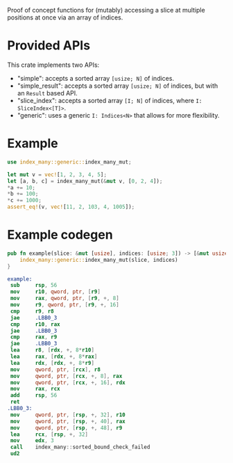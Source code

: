 Proof of concept functions for (mutably) accessing a slice at multiple positions at once via an array of indices.

# Provided APIs

This crate implements two APIs:

- "simple": accepts a sorted array `[usize; N]` of indices.
- "simple_result": accepts a sorted array `[usize; N]` of indices, but with an `Result` based API.
- "slice_index": accepts a sorted array `[I; N]` of indices, where `I: SliceIndex<[T]>`.
- "generic": uses a generic `I: Indices<N>` that allows for more flexibility.

# Example

```rust
use index_many::generic::index_many_mut;

let mut v = vec![1, 2, 3, 4, 5];
let [a, b, c] = index_many_mut(&mut v, [0, 2, 4]);
*a += 10;
*b += 100;
*c += 1000;
assert_eq!(v, vec![11, 2, 103, 4, 1005]);
```

# Example codegen

```rust
pub fn example(slice: &mut [usize], indices: [usize; 3]) -> [&mut usize; 3] {
    index_many::generic::index_many_mut(slice, indices)
}
```

```nasm
example:
 sub     rsp, 56
 mov     r10, qword, ptr, [r9]
 mov     rax, qword, ptr, [r9, +, 8]
 mov     r9, qword, ptr, [r9, +, 16]
 cmp     r9, r8
 jae     .LBB0_3
 cmp     r10, rax
 jae     .LBB0_3
 cmp     rax, r9
 jae     .LBB0_3
 lea     r8, [rdx, +, 8*r10]
 lea     rax, [rdx, +, 8*rax]
 lea     rdx, [rdx, +, 8*r9]
 mov     qword, ptr, [rcx], r8
 mov     qword, ptr, [rcx, +, 8], rax
 mov     qword, ptr, [rcx, +, 16], rdx
 mov     rax, rcx
 add     rsp, 56
 ret
.LBB0_3:
 mov     qword, ptr, [rsp, +, 32], r10
 mov     qword, ptr, [rsp, +, 40], rax
 mov     qword, ptr, [rsp, +, 48], r9
 lea     rcx, [rsp, +, 32]
 mov     edx, 3
 call    index_many::sorted_bound_check_failed
 ud2
```